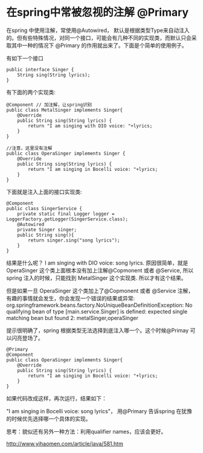 # **在spring中常被忽视的注解 @Primary**

在spring 中使用注解，常使用@Autowired， 默认是根据类型Type来自动注入的。但有些特殊情况，对同一个接口，可能会有几种不同的实现类，而默认只会采取其中一种的情况下 @Primary  的作用就出来了。下面是个简单的使用例子。

有如下一个接口

```
public interface Singer {
    String sing(String lyrics);
}
```

有下面的两个实现类:

```
@Component // 加注解，让spring识别
public class MetalSinger implements Singer{
    @Override
    public String sing(String lyrics) {
        return "I am singing with DIO voice: "+lyrics;
    }
}
```

```
//注意，这里没有注解
public class OperaSinger implements Singer {
    @Override
    public String sing(String lyrics) {
        return "I am singing in Bocelli voice: "+lyrics;
    }
}
```

下面就是注入上面的接口实现类:

```
@Component
public class SingerService {
    private static final Logger logger = LoggerFactory.getLogger(SingerService.class);
    @Autowired
    private Singer singer;
    public String sing(){
        return singer.sing("song lyrics");
    }
}
```

结果是什么呢？
I am singing with DIO voice: song lyrics. 原因很简单，就是 OperaSinger 这个类上面根本没有加上注解@Copmonent 或者 @Service, 所以spring 注入的时候，只能找到 MetalSinger 这个实现类. 所以才有这个结果。

但是如果一旦 OperaSinger 这个类加上了@Copmonent 或者 @Service 注解，有趣的事情就会发生，你会发现一个错误的结果或异常:
org.springframework.beans.factory.NoUniqueBeanDefinitionException: No qualifying bean of type [main.service.Singer] is defined: expected single matching bean but found 2: metalSinger,operaSinger

提示很明确了，spring 根据类型无法选择到底注入哪一个。这个时候@Primay 可以闪亮登场了。

```
@Primary
@Component
public class OperaSinger implements Singer{
    @Override
    public String sing(String lyrics) {
        return "I am singing in Bocelli voice: "+lyrics;
    }
}
```

如果代码改成这样，再次运行，结果如下：

"I am singing in Bocelli voice: song lyrics"， 用@Primary 告诉spring 在犹豫的时候优先选择哪一个具体的实现。

思考：貌似还有另外一种方法：利用qualifier names，应该会更好。



http://www.yihaomen.com/article/java/581.htm